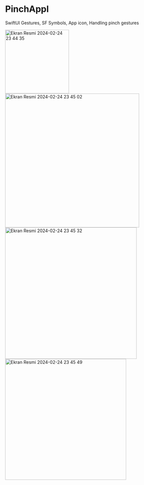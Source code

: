 # PinchAppl
 SwiftUI Gestures,
 SF Symbols,
 App icon,
 Handling pinch gestures

<img width="206" alt="Ekran Resmi 2024-02-24 23 44 35" src="https://github.com/palasmert/PinchAppl/assets/134235672/a950c0b5-8b80-48f5-bdfa-53f9486ec6ff">
<img width="433" alt="Ekran Resmi 2024-02-24 23 45 02" src="https://github.com/palasmert/PinchAppl/assets/134235672/403ced3f-45f9-4d14-81d7-147e8762e287">
<img width="425" alt="Ekran Resmi 2024-02-24 23 45 32" src="https://github.com/palasmert/PinchAppl/assets/134235672/ee4f277b-796d-443a-a66f-7032f14e9455">
<img width="391" alt="Ekran Resmi 2024-02-24 23 45 49" src="https://github.com/palasmert/PinchAppl/assets/134235672/ddca800a-9282-4a30-88f8-e417bf991f63">

